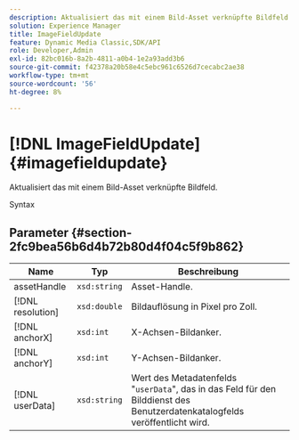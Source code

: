 ```yaml
---
description: Aktualisiert das mit einem Bild-Asset verknüpfte Bildfeld.
solution: Experience Manager
title: ImageFieldUpdate
feature: Dynamic Media Classic,SDK/API
role: Developer,Admin
exl-id: 82bc016b-8a2b-4811-a0b4-1e2a93add3b6
source-git-commit: f42378a20b58e4c5ebc961c6526d7cecabc2ae38
workflow-type: tm+mt
source-wordcount: '56'
ht-degree: 8%

---
```


# [!DNL ImageFieldUpdate]{#imagefieldupdate}

Aktualisiert das mit einem Bild-Asset verknüpfte Bildfeld.

Syntax

## Parameter {#section-2fc9bea56b6d4b72b80d4f04c5f9b862}

| Name | Typ | Beschreibung |
|---|---|---|
| assetHandle | `xsd:string` | Asset-Handle. |
| [!DNL resolution] | `xsd:double` | Bildauflösung in Pixel pro Zoll. |
| [!DNL anchorX] | `xsd:int` | X-Achsen-Bildanker. |
| [!DNL anchorY] | `xsd:int` | Y-Achsen-Bildanker. |
| [!DNL userData] | `xsd:string` | Wert des Metadatenfelds &quot;`userData`&quot;, das in das Feld für den Bilddienst des Benutzerdatenkatalogfelds veröffentlicht wird. |
